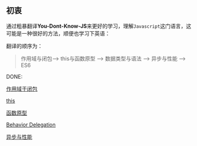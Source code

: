 ## 初衷

通过粗暴翻译**You-Dont-Know-JS**来更好的学习，理解`Javascript`这门语言，这可能是一种很好的方法，顺便也学习下英语：

翻译的顺序为：

> 作用域与闭包--> this与函数原型 --> 数据类型与语法 --> 异步与性能 --> ES6

DONE:

[作用域于闭包](ZH-YDKJS/you-dont-know-js_Scope.md)

[this](ZH-YDKJS/this_and_object_prototypes-1.md)

[函数原型](ZH-YDKJS/prototypes.md)

[Behavior Delegation](ZH-YDKJS/behavior-delegation.md)

[异步与性能](ZH-YDKJS/async-performace.md)
